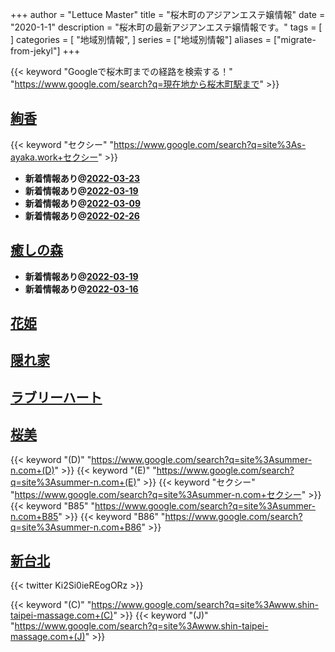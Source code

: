 +++
author = "Lettuce Master"
title = "桜木町のアジアンエステ嬢情報"
date = "2020-1-1"
description = "桜木町の最新アジアンエステ嬢情報です。"
tags = [
]
categories = [
    "地域別情報",
]
series = ["地域別情報"]
aliases = ["migrate-from-jekyl"]
+++

{{< keyword "Googleで桜木町までの経路を検索する！" "https://www.google.com/search?q=現在地から桜木町駅まで" >}}

## [絢香](http://s-ayaka.work/)
{{< keyword "セクシー" "https://www.google.com/search?q=site%3As-ayaka.work+セクシー" >}} 

- **新着情報あり@[2022-03-23](/post/2022-03-23)**
- **新着情報あり@[2022-03-19](/post/2022-03-19)**
- **新着情報あり@[2022-03-09](/post/2022-03-09)**
- **新着情報あり@[2022-02-26](/post/2022-02-26)**
## [癒しの森](http://healing-forest.work/)


- **新着情報あり@[2022-03-19](/post/2022-03-19)**
- **新着情報あり@[2022-03-16](/post/2022-03-16)**
## [花姫](https://okaeribaby.xyz/)


## [隠れ家](https://jasmine-mizonokuti.xyz/)


## [ラブリーハート](http://biraku.este88.com/)


## [桜美](http://summer-n.com/rrr/)
{{< keyword "(D)" "https://www.google.com/search?q=site%3Asummer-n.com+(D)" >}} {{< keyword "(E)" "https://www.google.com/search?q=site%3Asummer-n.com+(E)" >}} {{< keyword "セクシー" "https://www.google.com/search?q=site%3Asummer-n.com+セクシー" >}} {{< keyword "B85" "https://www.google.com/search?q=site%3Asummer-n.com+B85" >}} {{< keyword "B86" "https://www.google.com/search?q=site%3Asummer-n.com+B86" >}} 

## [新台北](https://www.shin-taipei-massage.com/)


{{< twitter Ki2Si0ieREogORz >}}

{{< keyword "(C)" "https://www.google.com/search?q=site%3Awww.shin-taipei-massage.com+(C)" >}} {{< keyword "(J)" "https://www.google.com/search?q=site%3Awww.shin-taipei-massage.com+(J)" >}} 

